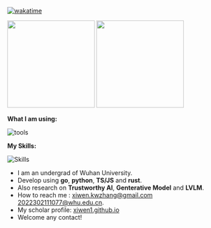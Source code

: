 [![wakatime](https://wakatime.com/badge/user/e1270ac3-4ce9-41d5-8064-b138532da0b9.svg)](https://wakatime.com/@e1270ac3-4ce9-41d5-8064-b138532da0b9)<br>
<p align="left">
  <img height="200px" src="https://github-readme-stats.vercel.app/api?username=xiwen1"/>
  <img height="200px" src="https://github-readme-stats.vercel.app/api/top-langs/?username=xiwen1&layout=compact&size_weight=0&count_weight=1&hide=css,html" />
</p>

<strong>What I am using:  </strong>

![tools](https://skillicons.dev/icons?i=cloudflare,discord,django,git,vim,github,gitlab,grafana,idea,md,neovim,stackoverflow,visualstudio,vscode,postman)  

<strong>My Skills:  </strong>

![Skills](https://skillicons.dev/icons?i=bash,bootstrap,cpp,cmake,css,django,docker,go,html,java,js,kubernetes,linux,mysql,nginx,powershell,postgres,py,pytorch,qt,redis,regex,rust,spring,ts,vite,vue,wasm,selenium,fastapi)  

- I am an undergrad of Wuhan University.
- Develop using **go**, **python**, **TS/JS** and **rust**.
- Also research on **Trustworthy AI**, **Genterative Model** and **LVLM**.
- How to reach me : xiwen.kwzhang@gmail.com  2022302111077@whu.edu.cn.
- My scholar profile: [xiwen1.github.io](https://xiwen1.github.io)
- Welcome any contact!


<!---
xiwen1/xiwen1 is a ✨ special ✨ repository because its `README.md` (this file) appears on your GitHub profile.
You can click the Preview link to take a look at your changes.
--->
